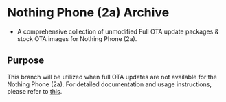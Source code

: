 # Nothing Phone (2a) Archive

* A comprehensive collection of unmodified Full OTA update packages & stock OTA images for Nothing Phone (2a).

## Purpose
This branch will be utilized when full OTA updates are not available for the Nothing Phone (2a). For detailed documentation and usage instructions, please refer to [this](https://github.com/spike0en/Pacman_Archive/blob/master/README.md).
